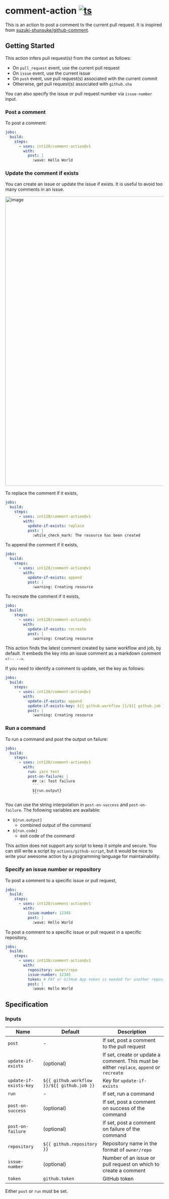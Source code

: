 # comment-action [![ts](https://github.com/int128/comment-action/actions/workflows/ts.yaml/badge.svg)](https://github.com/int128/comment-action/actions/workflows/ts.yaml)

This is an action to post a comment to the current pull request.
It is inspired from [suzuki-shunsuke/github-comment](https://github.com/suzuki-shunsuke/github-comment).

## Getting Started

This action infers pull request(s) from the context as follows:

- On `pull_request` event, use the current pull request
- On `issue` event, use the current issue
- On `push` event, use pull request(s) associated with the current commit
- Otherwise, get pull request(s) associated with `github.sha`

You can also specify the issue or pull request number via `issue-number` input.

### Post a comment

To post a comment:

```yaml
jobs:
  build:
    steps:
      - uses: int128/comment-action@v1
        with:
          post: |
            :wave: Hello World
```

### Update the comment if exists

You can create an issue or update the issue if exists.
It is useful to avoid too many comments in an issue.

<img width="920" alt="image" src="https://user-images.githubusercontent.com/321266/193756823-d9b668be-afa2-46eb-b9d7-d5d38da46a03.png">

To replace the comment if it exists,

```yaml
jobs:
  build:
    steps:
      - uses: int128/comment-action@v1
        with:
          update-if-exists: replace
          post: |
            :while_check_mark: The resource has been created
```

To append the comment if it exists,

```yaml
jobs:
  build:
    steps:
      - uses: int128/comment-action@v1
        with:
          update-if-exists: append
          post: |
            :warning: Creating resource
```

To recreate the comment if it exists,

```yaml
jobs:
  build:
    steps:
      - uses: int128/comment-action@v1
        with:
          update-if-exists: recreate
          post: |
            :warning: Creating resource
```

This action finds the latest comment created by same workflow and job, by default.
It embeds the key into an issue comment as a markdown comment `<!-- -->`.

If you need to identify a comment to update, set the key as follows:

```yaml
jobs:
  build:
    steps:
      - uses: int128/comment-action@v1
        with:
          update-if-exists: append
          update-if-exists-key: ${{ github.workflow }}/${{ github.job }}/terraform-plan
          post: |
            :warning: Creating resource
```

### Run a command

To run a command and post the output on failure:

````yaml
jobs:
  build:
    steps:
      - uses: int128/comment-action@v1
        with:
          run: yarn test
          post-on-failure: |
            ## :x: Test failure
            ```
            ${run.output}
            ```
````

You can use the string interpolation in `post-on-success` and `post-on-failure`.
The following variables are available:

- `${run.output}`
  - combined output of the command
- `${run.code}`
  - exit code of the command

This action does not support any script to keep it simple and secure.
You can still write a script by `actions/github-script`,
but it would be nice to write your awesome action by a programming language for maintainability.

### Specify an issue number or repository

To post a comment to a specific issue or pull request,

```yaml
jobs:
  build:
    steps:
      - uses: int128/comment-action@v1
        with:
          issue-number: 12345
          post: |
            :wave: Hello World
```

To post a comment to a specific issue or pull request in a specific repository,

```yaml
jobs:
  build:
    steps:
      - uses: int128/comment-action@v1
        with:
          repository: owner/repo
          issue-number: 12345
          token: # PAT or GitHub App token is needed for another repository
          post: |
            :wave: Hello World
```

## Specification

### Inputs

| Name                   | Default                                    | Description                                                                               |
| ---------------------- | ------------------------------------------ | ----------------------------------------------------------------------------------------- |
| `post`                 | -                                          | If set, post a comment to the pull request                                                |
| `update-if-exists`     | (optional)                                 | If set, create or update a comment. This must be either `replace`, `append` or `recreate` |
| `update-if-exists-key` | `${{ github.workflow }}/${{ github.job }}` | Key for `update-if-exists`                                                                |
| `run`                  | -                                          | If set, run a command                                                                     |
| `post-on-success`      | (optional)                                 | If set, post a comment on success of the command                                          |
| `post-on-failure`      | (optional)                                 | If set, post a comment on failure of the command                                          |
| `repository`           | `${{ github.repository }}`                 | Repository name in the format of `owner/repo`                                             |
| `issue-number`         | (optional)                                 | Number of an issue or pull request on which to create a comment                           |
| `token`                | `github.token`                             | GitHub token                                                                              |

Either `post` or `run` must be set.
